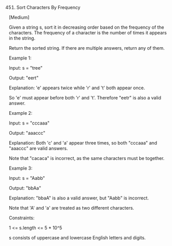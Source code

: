 451. Sort Characters By Frequency

[Medium]

Given a string s, sort it in decreasing order based on the frequency of the characters. The frequency of a character is the number of times it appears in the string.

Return the sorted string. If there are multiple answers, return any of them.

Example 1:

Input: s = "tree"

Output: "eert"

Explanation: 'e' appears twice while 'r' and 't' both appear once.

So 'e' must appear before both 'r' and 't'. Therefore "eetr" is also a valid answer.

Example 2:

Input: s = "cccaaa"

Output: "aaaccc"

Explanation: Both 'c' and 'a' appear three times, so both "cccaaa" and "aaaccc" are valid answers.

Note that "cacaca" is incorrect, as the same characters must be together.

Example 3:

Input: s = "Aabb"

Output: "bbAa"

Explanation: "bbaA" is also a valid answer, but "Aabb" is incorrect.

Note that 'A' and 'a' are treated as two different characters.
 

Constraints:

1 <= s.length <= 5 * 10^5

s consists of uppercase and lowercase English letters and digits.